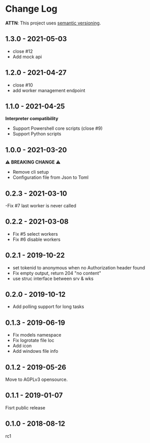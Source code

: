 # Change Log

**ATTN**: This project uses [semantic versioning](http://semver.org/).

## 1.3.0 - 2021-05-03
- close #12
- Add mock api

## 1.2.0 - 2021-04-27
- close #10
- add worker management endpoint

## 1.1.0 - 2021-04-25
**Interpreter compatibility**
- Support Powershell core scripts (close #9)
- Support Python scripts

## 1.0.0 - 2021-03-20
:warning: **BREAKING CHANGE** :warning:
- Remove cli setup
- Configuration file from Json to Toml

## 0.2.3 - 2021-03-10
-Fix #7 last worker is never called

## 0.2.2 - 2021-03-08
- Fix #5 select workers
- Fix #6 disable workers

## 0.2.1 - 2019-10-22
- set tokenid to anonymous when no Authorization header found
- Fix empty output, return 204 "no content"
- use struc interface between srv & wks
 
## 0.2.0 - 2019-10-12
- Add polling support for long tasks

## 0.1.3 - 2019-06-19
- Fix models namespace
- Fix logrotate file loc
- Add icon
- Add windows file info

## 0.1.2 - 2019-05-26
Move to AGPLv3 opensource.

## 0.1.1 - 2019-01-07
Fisrt public release

## 0.1.0 - 2018-08-12
rc1
